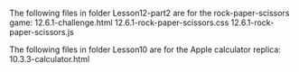 The following files in folder Lesson12-part2 are for the rock-paper-scissors game:
  12.6.1-challenge.html
  12.6.1-rock-paper-scissors.css
  12.6.1-rock-paper-scissors.js

The following files in folder Lesson10 are for the Apple calculator replica:
  10.3.3-calculator.html
  
